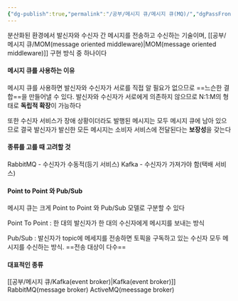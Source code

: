 ```yaml
---
{"dg-publish":true,"permalink":"/공부/메시지 큐/메시지 큐(MQ)/","dgPassFrontmatter":true}
---
```



분산화된 환경에서 발신자와 수신자 간 메시지를 전송하고 수신하는 기술이며, [[공부/메시지 큐/MOM(message oriented middleware)\|MOM(message oriented middleware)]] 구현 방식 중 하나이다

#### 메시지 큐를 사용하는 이유

메시지 큐를 사용하면 발신자와 수신자가 서로를 직접 알 필요가 없으므로 ==느슨한 결합==을 만들어낼 수 있다.
발신자와 수신자가 서로에게 의존하지 않으므로 N:1:M의 형태로 **독립적 확장**이 가능하다

또한 수신자 서비스가 장애 상황이더라도 발행된 메시지는 모두 메시지 큐에 남아 있으므로 결국 발신자가 발신한 모든 메시지는 소비자 서비스에 전달된다는 **보장성**을 갖는다

#### 종류를 고를 때 고려할 것

RabbitMQ - 수신자가 수동적(등기 서비스)
Kafka - 수신자가 가져가야 함(택배 서비스)

#### Point to Point 와 Pub/Sub

메시지 큐는 크게 Point to Point 와 Pub/Sub 모델로 구분할 수 있다

Point To Point  : 한 대의 발신자가 한 대의 수신자에게 메시지를 보내는 방식

Pub/Sub : 발신자가 topic에 메세지를 전송하면 토픽을 구독하고 있는 수신자 모두 메시지를 수신하는 방식. ==전송 대상이 다수==


#### 대표적인 종류
[[공부/메시지 큐/Kafka(event broker)\|Kafka(event broker)]]
RabbitMQ(message broker)
ActiveMQ(meessage broker)